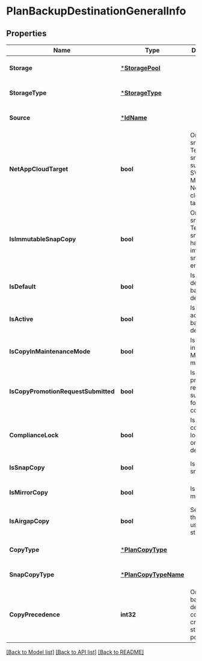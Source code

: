 # PlanBackupDestinationGeneralInfo

## Properties
Name | Type | Description | Notes
------------ | ------------- | ------------- | -------------
**Storage** | [***StoragePool**](StoragePool.md) |  | [optional] [default to null]
**StorageType** | [***StorageType**](StorageType.md) |  | [optional] [default to null]
**Source** | [***IdName**](IdName.md) |  | [optional] [default to null]
**NetAppCloudTarget** | **bool** | Only for snap copy. Tells if the snap copy supports SVM Mapping to NetApp cloud targets only. | [optional] [default to null]
**IsImmutableSnapCopy** | **bool** | Only for snap copy. Tells if the snap copy has immutable snap option enabled. | [optional] [default to null]
**IsDefault** | **bool** | Is this a default backup destination? | [optional] [default to null]
**IsActive** | **bool** | Is this an active backup destination? | [optional] [default to null]
**IsCopyInMaintenanceMode** | **bool** | Is this copy in Maintenance mode? | [optional] [default to null]
**IsCopyPromotionRequestSubmitted** | **bool** | Is copy promotion request submitted for this copy? | [optional] [default to null]
**ComplianceLock** | **bool** | Is compliance lock enabled on backup destination? | [optional] [default to null]
**IsSnapCopy** | **bool** | Is this a snap copy? | [optional] [default to null]
**IsMirrorCopy** | **bool** | Is this a mirror copy? | [optional] [default to null]
**IsAirgapCopy** | **bool** | Set to true if this copy uses Airgap storage | [optional] [default to null]
**CopyType** | [***PlanCopyType**](PlanCopyType.md) |  | [optional] [default to null]
**SnapCopyType** | [***PlanCopyTypeName**](PlanCopyTypeName.md) |  | [optional] [default to null]
**CopyPrecedence** | **int32** | Order of backup destinaion copy created in storage policy | [optional] [default to null]

[[Back to Model list]](../README.md#documentation-for-models) [[Back to API list]](../README.md#documentation-for-api-endpoints) [[Back to README]](../README.md)

